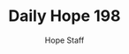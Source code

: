 ---
image: /assets/img/daily-hope-default-artwork.png
title: Daily Hope 198
number: 198
categories:
  - Daily Hope
author: Hope Staff
notes: Daily Hope 198
embed: >-
  <iframe src="https://open.spotify.com/embed/episode/2bufWIw2lpLWsAcRa8abI2?utm_source=generator" width="400px" height="102px" frameborder=“0" scrolling=“no”></iframe>
---